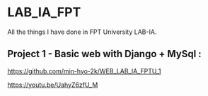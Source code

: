# LAB_IA_FPT
All the things I have done in FPT University LAB-IA.

## Project 1 - Basic web with Django + MySql :
https://github.com/min-hyo-2k/WEB_LAB_IA_FPTU_1

https://youtu.be/UahyZ6zfU_M

##
